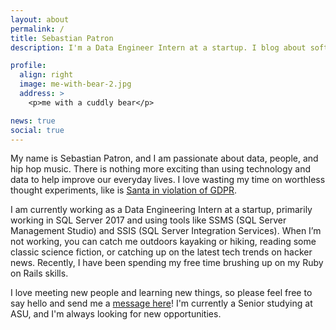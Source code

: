 ```yaml
---
layout: about
permalink: /
title: Sebastian Patron
description: I'm a Data Engineer Intern at a startup. I blog about software engineering, management and whatever happens to cross my mind.

profile:
  align: right
  image: me-with-bear-2.jpg
  address: >
    <p>me with a cuddly bear</p>

news: true
social: true
---
```

My name is Sebastian Patron, and I am passionate about data, people, and hip hop music. There is nothing more exciting than using technology and data to help improve our everyday lives. I love wasting my time on worthless thought experiments, like is [Santa in violation of GDPR][featured-blog-post].

I am currently working as a Data Engineering Intern at a startup, primarily working in SQL Server 2017 and using tools like SSMS (SQL Server Management Studio) and SSIS (SQL Server Integration Services). When I’m not working, you can catch me outdoors kayaking or hiking, reading some classic science fiction, or catching up on the latest tech trends on hacker news. Recently, I have been spending my free time brushing up on my Ruby on Rails skills.

I love meeting new people and learning new things, so please feel free to say hello and send me a <a href="mailto:seb@sebpatron.com?Subject=Hello%20again"> message here</a>! I'm currently a Senior studying at ASU, and I'm always looking for new opportunities.

[featured-blog-post]: http://sebastianpatron.com/blog/2018/santa-gdpr/